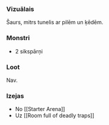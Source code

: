 ### Vizuālais
Šaurs, mitrs tunelis ar pilēm un ķēdēm.

### Monstri
* 2 sikspārņi

### Loot
Nav.

### Izejas
* No [[Starter Arena]]
* Uz [[Room full of deadly traps]] 